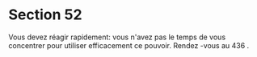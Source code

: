 # Section 52

Vous devez réagir rapidement: vous n'avez pas le temps de vous concentrer pour utiliser
efficacement ce pouvoir. Rendez -vous au  436 .